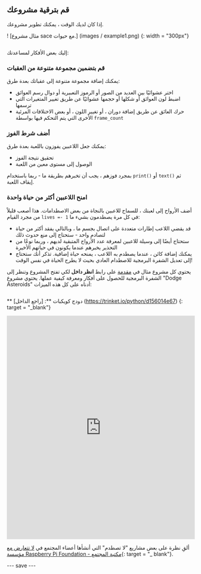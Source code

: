 ## قم بترقية مشروعك

<div style="display: flex; flex-wrap: wrap">
<div style="flex-basis: 200px; flex-grow: 1; margin-right: 15px;">
إذا كان لديك الوقت ، يمكنك تطوير مشروعك.
</div>
<div>

! [مثال مشروع sace مع حيوات.] (images / example1.png) {: width = "300px"}

</div>
</div>

إليك بعض الأفكار لمساعدتك:

### قم بتضمين مجموعة متنوعة من العقبات
يمكنك إضافة مجموعة متنوعة إلى عقباتك بعدة طرق:
 - اختر عشوائيًا بين العديد من الصور أو الرموز التعبيرية أو دوال رسم العوائق
 - اضبط لون العوائق أو شكلها أو حجمها عشوائيًا عن طريق تغيير المتغيرات التي ترسمها
 - حرك العائق عن طريق إضافة دوران ، أو تغيير اللون ، أو بعض الاختلافات المرئية الأخرى التي يتم التحكم فيها بواسطة `frame_count`

### أضف شرط الفوز
يمكنك جعل اللاعبين يفوزون باللعبة بعدة طرق:
 - تحقيق نتيجة الفوز
 - الوصول إلى مستوى معين من اللعبة

بمجرد فوزهم ، يجب أن تخبرهم بطريقة ما - ربما باستخدام `print()` أو `text()` ثم إيقاف اللعبة.

### امنح اللاعبين أكثر من حياة واحدة
أضف الأرواح إلى لعبتك ، للسماح للاعبين بالنجاة من بعض الاصطدامات. هذا أصعب قليلاً من مجرد القيام `lives =- 1` في كل مرة يصطدمون بشيء ما:
 - قد يقضي اللاعب إطارات متعددة على اتصال بجسم ما ، وبالتالي يفقد أكثر من حياة لتصادم واحد - ستحتاج إلى منع حدوث ذلك
 - ستحتاج أيضًا إلى وسيلة للاعبين لمعرفة عدد الأرواح المتبقية لديهم ، وربما نوعًا من التحذير يخبرهم عندما يكونون في حياتهم الأخيرة
 - يمكنك إضافة كائن ، عندما يصطدم به اللاعب ، يمنحه حياة إضافية. تذكر أنك ستحتاج إلى تعديل الشفرة البرمجية للاصطدام العادي بحيث لا يطرح الحياة في نفس الوقت!

يحتوي كل مشروع مثال في [مقدمة](./) على رابط **انظر داخل** لكي تفتح المشروع وتنظر إلى الشفرة البرمجية للحصول على أفكار ومعرفة كيفية عملها. يحتوي مشروع "Dodge Asteroids" أدناه على كل هذه الميزات:

<div style="display: flex; flex-wrap: wrap">
<div style="flex-basis: 175px; flex-grow: 1">  

** دودج كويكبات **: [راجع الداخل] (https://trinket.io/python/d156014e67) {: target = "_blank"}
<div class="trinket">
<iframe src="https://trinket.io/embed/python/d156014e67?outputOnly=true" width="100%" height="600" frameborder="0" marginwidth="0" marginheight="0" allowfullscreen></iframe>
</div>

</div>
</div>

ألقِ نظرة على بعض مشاريع "لا تصطدم" التي أنشأها أعضاء المجتمع في [لا تتعارض مع مؤسسة Raspberry Pi Foundation - مكتبة المجتمع](https://wke.lt/w/s/KobNfx){: target = "_ blank"}.

--- save ---
